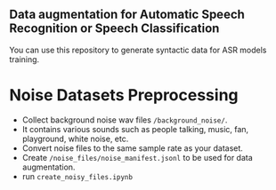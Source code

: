 ## Data augmentation for Automatic Speech Recognition or Speech Classification 

You can use this repository to generate syntactic data for ASR models training. 
 
# Noise Datasets Preprocessing 
- Collect background noise wav files `/background_noise/`. 
- It contains various sounds such as people talking, music, fan, playground, white noise, etc.
- Convert noise files to the same sample rate as your dataset.
- Create `/noise_files/noise_manifest.jsonl` to be used for data augmentation.
- run `create_noisy_files.ipynb`
